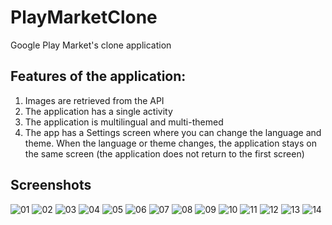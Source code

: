 # PlayMarketClone
Google Play Market's clone application

## Features of the application:
1. Images are retrieved from the API
2. The application has a single activity
3. The application is multilingual and multi-themed
4. The app has a Settings screen where you can change the language and theme. When the language or theme changes, the application stays on the same screen (the application does not return to the first screen)

## Screenshots
![01](https://user-images.githubusercontent.com/69151373/135659997-0401fb76-d110-4c5d-9f89-b2bb787f3516.png)
![02](https://user-images.githubusercontent.com/69151373/135659998-204e3518-a091-42c0-b437-ba5a8910da3b.png)
![03](https://user-images.githubusercontent.com/69151373/135660000-016b158c-1f80-4283-9040-db5b18337479.png)
![04](https://user-images.githubusercontent.com/69151373/135660005-bd678585-3bb5-490c-82ad-490c6276c7a2.png)
![05](https://user-images.githubusercontent.com/69151373/135660008-88890148-1f69-4156-81c6-2b99fd3908e1.png)
![06](https://user-images.githubusercontent.com/69151373/135660010-85a42906-b74a-4b41-b49c-b536c4208011.png)
![07](https://user-images.githubusercontent.com/69151373/135660017-8572c090-a44d-4b6f-b3cc-d749aea7e74c.png)
![08](https://user-images.githubusercontent.com/69151373/135660020-90029811-72d1-44e0-b07a-473cca97ef75.png)
![09](https://user-images.githubusercontent.com/69151373/135660022-92e19ff9-f281-4c82-933c-5eb3f7d4119b.png)
![10](https://user-images.githubusercontent.com/69151373/135660025-68115745-fb0b-4722-b3df-cce4977c23d6.png)
![11](https://user-images.githubusercontent.com/69151373/135660027-ff132c01-a40b-47e9-b015-8c88dc6f6ecd.png)
![12](https://user-images.githubusercontent.com/69151373/135660032-3d6a1fd1-d532-46cc-8057-81d245ce4b53.png)
![13](https://user-images.githubusercontent.com/69151373/135660033-a3d37e14-c8f5-460d-80fb-f199ae870f69.png)
![14](https://user-images.githubusercontent.com/69151373/135660038-11994828-e741-41a0-a0cf-3bed4ad866a2.png)
